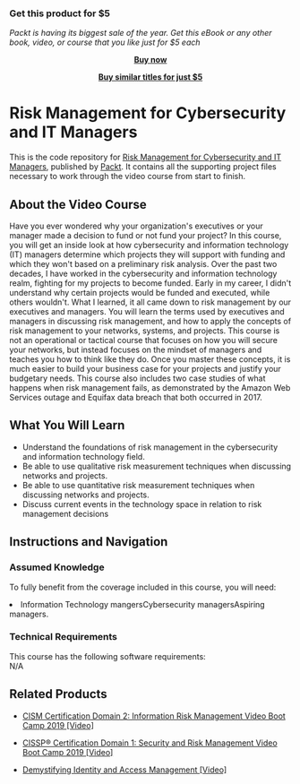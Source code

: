 
### Get this product for $5

<i>Packt is having its biggest sale of the year. Get this eBook or any other book, video, or course that you like just for $5 each</i>


<b><p align='center'>[Buy now](https://packt.link/9781789531992)</p></b>


<b><p align='center'>[Buy similar titles for just $5](https://subscription.packtpub.com/search)</p></b>


# Risk Management for Cybersecurity and IT Managers		
This is the code repository for [Risk Management for Cybersecurity and IT Managers](https://www.packtpub.com/networking-and-servers/risk-management-cybersecurity-and-it-managers), published by [Packt](https://www.packtpub.com/?utm_source=github). It contains all the supporting project files necessary to work through the video course from start to finish.
## About the Video Course
Have you ever wondered why your organization's executives or your manager made a decision to fund or not fund your project? In this course, you will get an inside look at how cybersecurity and information technology (IT) managers determine which projects they will support with funding and which they won't based on a preliminary risk analysis. Over the past two decades, I have worked in the cybersecurity and information technology realm, fighting for my projects to become funded. Early in my career, I didn't understand why certain projects would be funded and executed, while others wouldn't. What I learned, it all came down to risk management by our executives and managers. You will learn the terms used by executives and managers in discussing risk management, and how to apply the concepts of risk management to your networks, systems, and projects. This course is not an operational or tactical course that focuses on how you will secure your networks, but instead focuses on the mindset of managers and teaches you how to think like they do. Once you master these concepts, it is much easier to build your business case for your projects and justify your budgetary needs. This course also includes two case studies of what happens when risk management fails, as demonstrated by the Amazon Web Services outage and Equifax data breach that both occurred in 2017.

<H2>What You Will Learn</H2>
<DIV class=book-info-will-learn-text>
<UL>
<LI> Understand the foundations of risk management in the cybersecurity and information technology field. </LI>
<LI>Be able to use qualitative risk measurement techniques when discussing networks and projects. </LI>
<LI>Be able to use quantitative risk measurement techniques when discussing networks and projects. </LI>
<LI>Discuss current events in the technology space in relation to risk management decisions</LI>
</UL></DIV>

## Instructions and Navigation
### Assumed Knowledge
To fully benefit from the coverage included in this course, you will need:<br/>
<DIV class=book-info-will-learn-text>
<LI> Information Technology mangersCybersecurity managersAspiring managers.</LI> 
<DIV>

### Technical Requirements
This course has the following software requirements:<br/>
N/A

## Related Products
* [CISM Certification Domain 2: Information Risk Management Video Boot Camp 2019 [Video]](https://www.packtpub.com/application-development/cism-certification-domain-2-information-risk-management-video-boot-camp-2019)

* [CISSP®️ Certification Domain 1: Security and Risk Management Video Boot Camp 2019 [Video]](https://www.packtpub.com/application-development/cissp-certification-domain-1-security-and-risk-management-video-boot-camp)

* [Demystifying Identity and Access Management [Video]](https://www.packtpub.com/virtualization-and-cloud/demystifying-identity-access-management-video)
